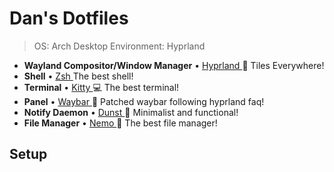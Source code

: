 # Dan's Dotfiles
>OS: Arch
>Desktop Environment: Hyprland


* **Wayland Compositor/Window Manager** • [Hyprland ](https://github.com/hyprwm/Hyprland)🎨 Tiles Everywhere!
* **Shell** • [Zsh ](https://www.zsh.org) The best shell!
* **Terminal** • [Kitty ](https://github.com/kovidgoyal/kitty) 💻 The best terminal!
* **Panel** • [Waybar ](https://aur.archlinux.org/packages/waybar-hyprland-git)🍧 Patched waybar following hyprland faq!
* **Notify Daemon** • [Dunst ](https://github.com/dunst-project/dunst) 🍃 Minimalist and functional!
* **File Manager** • [Nemo ](https://github.com/linuxmint/nemo)🔖 The best file manager!

## Setup
